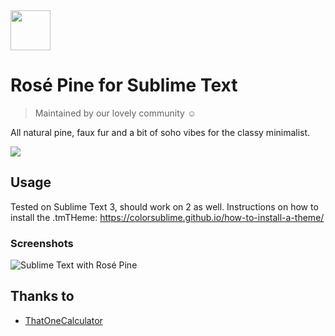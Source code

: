 <img src="https://github.com/rose-pine/rose-pine-theme/blob/master/assets/icon.png" width="64" />

# Rosé Pine for Sublime Text

> Maintained by our lovely community ☺️

All natural pine, faux fur and a bit of soho vibes for the classy minimalist.

[![](https://img.shields.io/badge/Rosé%20Pine%20Theme-191724)](https://github.com/rose-pine/rose-pine-theme)

## Usage

Tested on Sublime Text 3, should work on 2 as well.
Instructions on how to install the .tmTHeme: https://colorsublime.github.io/how-to-install-a-theme/

### Screenshots

![Sublime Text with Rosé Pine](https://i.imgur.com/aO8nlPJ.png)

## Thanks to 

- [ThatOneCalculator](https://github.com/thatonecalculator)
